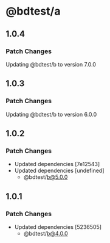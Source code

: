 # @bdtest/a

## 1.0.4

### Patch Changes

Updating @bdtest/b to version 7.0.0

## 1.0.3

### Patch Changes

Updating @bdtest/b to version 6.0.0

## 1.0.2

### Patch Changes

- Updated dependencies [7e12543]
- Updated dependencies [undefined]
  - @bdtest/b@5.0.0

## 1.0.1

### Patch Changes

- Updated dependencies [5236505]
  - @bdtest/b@4.0.0

